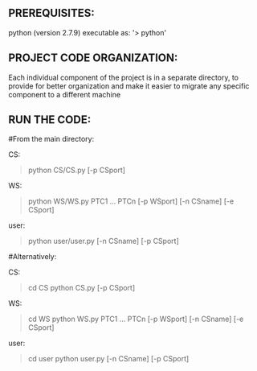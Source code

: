 ## PREREQUISITES:

python (version 2.7.9) executable as:
'> python'

## PROJECT CODE ORGANIZATION:

Each individual component of the project is in a separate directory, to provide for better
organization and make it easier to migrate any specific component to a different machine

## RUN THE CODE:

#From the main directory:

CS:

> python CS/CS.py [-p CSport]

WS:

> python WS/WS.py PTC1 … PTCn [-p WSport] [-n CSname] [-e CSport]

user:

> python user/user.py [-n CSname] [-p CSport]

#Alternatively:

CS:

> cd CS
> python CS.py [-p CSport]

WS:

> cd WS
> python WS.py PTC1 … PTCn [-p WSport] [-n CSname] [-e CSport]

user:

> cd user
> python user.py [-n CSname] [-p CSport]
